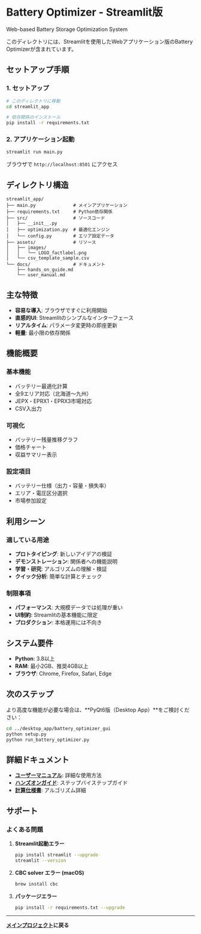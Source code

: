 # Battery Optimizer - Streamlit版

Web-based Battery Storage Optimization System

このディレクトリには、Streamlitを使用したWebアプリケーション版のBattery Optimizerが含まれています。

## セットアップ手順

### 1. セットアップ
```bash
# このディレクトリに移動
cd streamlit_app

# 依存関係のインストール
pip install -r requirements.txt
```

### 2. アプリケーション起動
```bash
streamlit run main.py
```

ブラウザで `http://localhost:8501` にアクセス

## ディレクトリ構造

```
streamlit_app/
├── main.py              # メインアプリケーション
├── requirements.txt     # Python依存関係
├── src/                 # ソースコード
│   ├── __init__.py
│   ├── optimization.py  # 最適化エンジン
│   └── config.py        # エリア設定データ
├── assets/              # リソース
│   ├── images/
│   │   └── LOGO_factlabel.png
│   └── csv_template_sample.csv
└── docs/                # ドキュメント
    ├── hands_on_guide.md
    └── user_manual.md
```

## 主な特徴

- **容易な導入**: ブラウザですぐに利用開始
- **直感的UI**: Streamlitのシンプルなインターフェース
- **リアルタイム**: パラメータ変更時の即座更新
- **軽量**: 最小限の依存関係

## 機能概要

### 基本機能
- バッテリー最適化計算
- 全9エリア対応（北海道〜九州）
- JEPX・EPRX1・EPRX3市場対応
- CSV入出力

### 可視化
- バッテリー残量推移グラフ
- 価格チャート
- 収益サマリー表示

### 設定項目
- バッテリー仕様（出力・容量・損失率）
- エリア・電圧区分選択
- 市場参加設定

## 利用シーン

### 適している用途
- **プロトタイピング**: 新しいアイデアの検証
- **デモンストレーション**: 関係者への機能説明
- **学習・研究**: アルゴリズムの理解・検証
- **クイック分析**: 簡単な計算とチェック

### 制限事項
- **パフォーマンス**: 大規模データでは処理が重い
- **UI制約**: Streamlitの基本機能に限定
- **プロダクション**: 本格運用には不向き

## システム要件

- **Python**: 3.8以上
- **RAM**: 最小2GB、推奨4GB以上
- **ブラウザ**: Chrome, Firefox, Safari, Edge

## 次のステップ

より高度な機能が必要な場合は、**PyQt6版（Desktop App）**をご検討ください：

```bash
cd ../desktop_app/battery_optimizer_gui
python setup.py
python run_battery_optimizer.py
```

## 詳細ドキュメント

- **[ユーザーマニュアル](docs/user_manual.md)**: 詳細な使用方法
- **[ハンズオンガイド](docs/hands_on_guide.md)**: ステップバイステップガイド
- **[計算仕様書](../shared/calculation_overview.md)**: アルゴリズム詳細

## サポート

### よくある問題

1. **Streamlit起動エラー**
   ```bash
   pip install streamlit --upgrade
   streamlit --version
   ```

2. **CBC solver エラー (macOS)**
   ```bash
   brew install cbc
   ```

3. **パッケージエラー**
   ```bash
   pip install -r requirements.txt --upgrade
   ```

---

**[メインプロジェクト](../README.md)に戻る** 